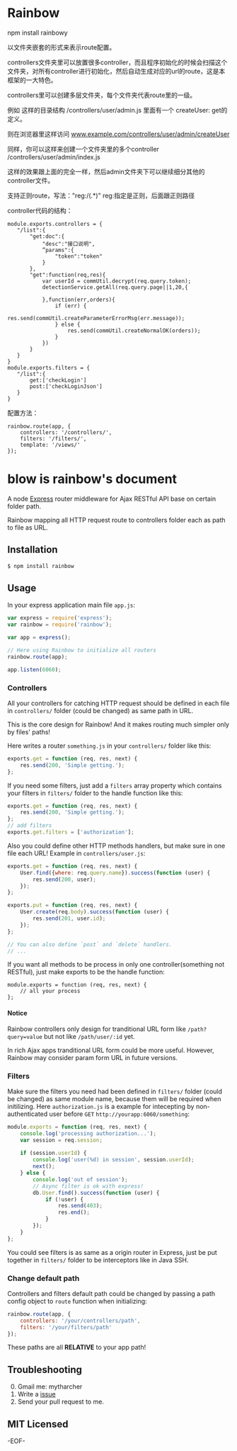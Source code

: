 Rainbow
=======

npm install rainbowy

以文件夹嵌套的形式来表示route配置。

 controllers文件夹里可以放置很多controller，而且程序初始化的时候会扫描这个文件夹，对所有controller进行初始化，然后自动生成对应的url的route，这是本框架的一大特色。

 controllers里可以创建多层文件夹，每个文件夹代表route里的一级。

 例如 这样的目录结构 /controllers/user/admin.js 里面有一个 createUser: get的定义。

 则在浏览器里这样访问 www.example.com/controllers/user/admin/createUser

 同样，你可以这样来创建一个文件夹里的多个controller /controllers/user/admin/index.js
 
 这样的效果跟上面的完全一样，然后admin文件夹下可以继续细分其他的controller文件。

 支持正则route，写法："reg:/(.*)" reg:指定是正则，后面跟正则路径

 controller代码的结构：

 ```
 module.exports.controllers = {
    "/list":{
        "get:doc":{
            "desc":"接口说明",
            ”params":{
                "token":"token"
            }
        },
        "get":function(req,res){
            var userId = commUtil.decrypt(req.query.token);
            detectionService.getAll(req.query.page||1,20,{

            },function(err,orders){
                if (err) {
                    res.send(commUtil.createParameterErrorMsg(err.message));
                } else {
                    res.send(commUtil.createNormalOK(orders));
                }
            })
        }
    }
 }
 module.exports.filters = {
    "/list":{
        get:['checkLogin']
        post:['checkLoginJson']
    }
 }
```
 配置方法：
```
rainbow.route(app, {
    controllers: '/controllers/',
    filters: '/filters/',
    template: '/views/'
});
```

blow is rainbow's document
======


A node [Express][] router middleware for Ajax RESTful API base on certain folder path.

Rainbow mapping all HTTP request route to controllers folder each as path to file as URL.

## Installation ##

```bash
$ npm install rainbow
```

## Usage ##

In your express application main file `app.js`:

```javascript
var express = require('express');
var rainbow = require('rainbow');

var app = express();

// Here using Rainbow to initialize all routers
rainbow.route(app);

app.listen(6060);
```

### Controllers ###

All your controllers for catching HTTP request should be defined in each file in `controllers/` folder (could be changed) as same path in URL.

This is the core design for Rainbow! And it makes routing much simpler only by files' paths!

Here writes a router `something.js` in your `controllers/` folder like this:

```javascript
exports.get = function (req, res, next) {
	res.send(200, 'Simple getting.');
};
```

If you need some filters, just add a `filters` array property which contains your filters in `filters/` folder to the handle function like this:

```javascript
exports.get = function (req, res, next) {
	res.send(200, 'Simple getting.');
};
// add filters
exports.get.filters = ['authorization'];
```

Also you could define other HTTP methods handlers, but make sure in one file each URL! Example in `controllers/user.js`:

```javascript
exports.get = function (req, res, next) {
	User.find({where: req.query.name}).success(function (user) {
		res.send(200, user);
	});
};

exports.put = function (req, res, next) {
	User.create(req.body).success(function (user) {
		res.send(201, user.id);
	});
};

// You can also define `post` and `delete` handlers.
// ...
```

If you want all methods to be process in only one controller(something not RESTful), just make exports to be the handle function:

```
module.exports = function (req, res, next) {
	// all your process
};
```

#### Notice ####

Rainbow controllers only design for tranditional URL form like `/path?query=value` but not like `/path/user/:id` yet.

In rich Ajax apps tranditional URL form could be more useful. However, Rainbow may consider param form URL in future versions.

### Filters ###

Make sure the filters you need had been defined in `filters/` folder (could be changed) as same module name, because them will be required when initilizing. Here `authorization.js` is a example for intecepting by non-authenticated user before `GET` `http://yourapp:6060/something`:

```javascript
module.exports = function (req, res, next) {
	console.log('processing authorization...');
	var session = req.session;
	
	if (session.userId) {
		console.log('user(%d) in session', session.userId);
		next();
	} else {
		console.log('out of session');
		// Async filter is ok with express!
		db.User.find().success(function (user) {
			if (!user) {
				res.send(403);
				res.end();
			}
		});
	}
};
```

You could see filters is as same as a origin router in Express, just be put together in `filters/` folder to be interceptors like in Java SSH.

### Change default path ###

Controllers and filters default path could be changed by passing a path config object to `route` function when initializing:

```javascript
rainbow.route(app, {
	controllers: '/your/controllers/path',
	filters: '/your/filters/path'
});
```

These paths are all **RELATIVE** to your app path!

## Troubleshooting ##

0. Gmail me: mytharcher
0. Write a [issue](https://github.com/mytharcher/rainbow/issues)
0. Send your pull request to me.

## MIT Licensed ##

-EOF-

[Express]: http://expressjs.com/
